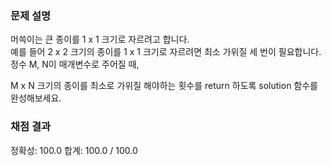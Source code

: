 ### 문제 설명

머쓱이는 큰 종이를 1 x 1 크기로 자르려고 합니다.  
예를 들어 2 x 2 크기의 종이를 1 x 1 크기로 자르려면 최소 가위질 세 번이 필요합니다.<br>
정수 M, N이 매개변수로 주어질 때, 

M x N 크기의 종이를 최소로 가위질 해야하는 횟수를 return 하도록 solution 함수를 완성해보세요.


### 채점 결과

정확성: 100.0
합계: 100.0 / 100.0
